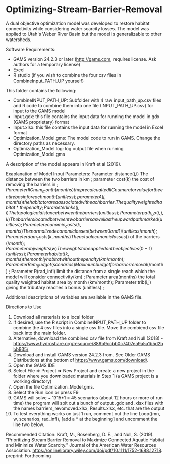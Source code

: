 # Optimizing-Stream-Barrier-Removal
A dual objective optimization model was developed to restore habitat connectivity while considering water scarcity losses. The model was applied to Utah's Weber River Basin but the model is generalizable to other watersheds. 

Software Requirements:
- GAMS version 24.2.3 or later (http://gams.com, requires license. Ask authors for a temporary license)
- Excel
- R studio (if you wish to combine the four csv files in CombineInput_PATH_UP yourself)

This folder contains the following:
- CombineINPUT_PATH_UP: Subfolder with 4 raw input_path_up.csv files and R code to combine them into one file (INPUT_PATH_UP.csv) for input to the GAMS model
- Input.gdx: this file contains the input data for running the model in gdx (GAMS proprietary) format
- Input.xlsx: this file contains the input data for running the model in Excel format 
- Optimization_Model.gms: The model code to run in GAMS. Change the directory paths as necessary.
- Optimization_Model.log: log output file when running Optimization_Model.gms

A description of the model appears in Kraft et al (2019).

Exaplanation of Model Input Parameters:
Parameter distance(j,i) The distance between the two barriers in km ;
parameter cost(k)  the cost of removing the barriers in $;
Parameter IICnum_month(months) the precalcualted IICnumerator value for the entire basin for each month  (unitless) ;
parameter A(j, months) the habitat or area associated with each barrier. The quality weighted habitat * the penalty ;
Parameter links(j,i) The topological distance between the barriers (unitless) ;
Parameter path_up(j,j,k) The barriers located between two barriers as well as the upward path marked (unitless);
Parameter economic_costs(k, months) The normalized economic losses (between 0 and 1) (unitless/month);
Parameter dam_costs(k, months) The actual economic losses($) of the barriers ($/month) ;
Parameter objweights(w) The weights to be applied on the objectives (0-1) (unitless) ;
Parameter habitat(k, months) the monthly habitat without the penalty (km/month)  ;
Parameter Rem_Budget(scenarios) Maximum budget for barrier removal ($/month) ;
Parameter R(rad_infl) limit the distance from a single reach which the model will consider connectivity(km)    ;
Parameter area(months) the total quality weighted habitat area by month (km/month);
Parameter trib(i,j) giving the tributary reaches a bonus (unitless) ;

Additional descriptions of variables are available in the GAMS file. 

Directions to Use
1. Download all materials to a local folder
1. If desired, use the R script in CombineINPUT_PATH_UP folder to combine the 4 csv files into a single csv file. Move the combiend csv file back into the main folder.
1. Alternative, download the combined csv file from Kraft and Null (2018) - https://www.hydroshare.org/resource/889b9ccbb0c7407ea9a5a1b5d2bbb935/
1. Download and install GAMS version 24.2.3 from. See Older GAMS Distributions at the bottom of https://www.gams.com/download/.
1. Open the GAMS IDE
1. Select File => Project => New Project and create a new project in the folder where you downloaded materials in Step 1 (a GAMS project is a working directory)
1. Open the file Optimization_Model.gms.
1. Select the Run icon or press F9
1. GAMS will solve ~ 1*3*15*1 = 45 scenarios (about 12 hours or more of run time) the program will spit out a bunch of output .gdx and .xlsx files with the names barriers_revomoved.xlsx, Results.xlsx, etc. that are the output
1. To test everything works on just 1 run, comment out the line Loop((mn, w, scenarios, rad_infl),   [add a * at the beginning] and uncomment the line two below. 

Recommended Citation:
Kraft, M., Rosenberg, D. E., and Null, S. (2019). "Prioritizing Stream Barrier Removal to Maximize Connected Aquatic Habitat and Minimize Water Scarcity." Journal of the American Water Resources Association.
	https://onlinelibrary.wiley.com/doi/pdf/10.1111/1752-1688.12718.
	preprint: Forthcoming
